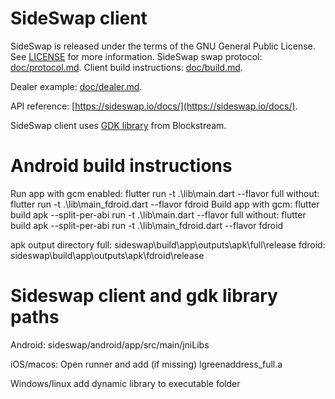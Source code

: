 # SideSwap client
SideSwap is released under the terms of the GNU General Public License. See [LICENSE](LICENSE) for more information.
SideSwap swap protocol: [doc/protocol.md](doc/protocol.md).
Client build instructions: [doc/build.md](doc/build.md).

Dealer example: [doc/dealer.md](doc/dealer.md).

API reference: [https://sideswap.io/docs/](https://sideswap.io/docs/).

SideSwap client uses [GDK library](https://github.com/Blockstream/gdk) from Blockstream.

# Android build instructions
Run app with gcm enabled:
flutter run -t .\lib\main.dart --flavor full
without:
flutter run -t .\lib\main_fdroid.dart --flavor fdroid
Build app with gcm:
flutter build apk --split-per-abi run -t .\lib\main.dart --flavor full
without:
flutter build apk --split-per-abi run -t .\lib\main_fdroid.dart --flavor fdroid

apk output directory
full: sideswap\build\app\outputs\apk\full\release
fdroid: sideswap\build\app\outputs\apk\fdroid\release

# Sideswap client and gdk library paths

Android:
sideswap/android/app/src/main/jniLibs

iOS/macos:
Open runner and add (if missing) lgreenaddress_full.a

Windows/linux
add dynamic library to executable folder

